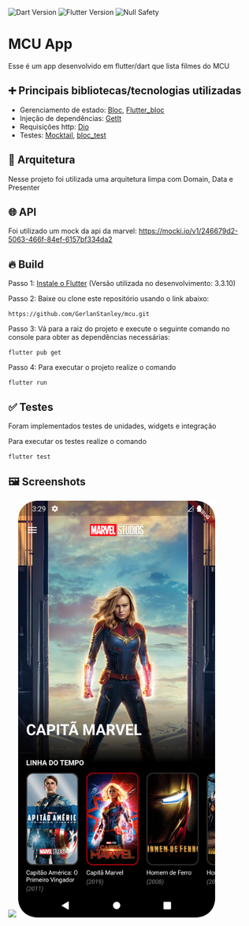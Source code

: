 ![Dart Version](https://img.shields.io/static/v1?label=dart&message=2.18.6&color=00579d)
![Flutter Version](https://img.shields.io/static/v1?label=flutter&message=3.3.10&color=42a5f5)
![Null Safety](https://img.shields.io/static/v1?label=null-safety&message=done&color=success)

# MCU App
Esse é um app desenvolvido em flutter/dart que lista filmes do MCU

## ➕ Principais bibliotecas/tecnologias utilizadas
- Gerenciamento de estado: [Bloc](https://pub.dev/packages/bloc), [Flutter_bloc](https://pub.dev/packages/flutter_bloc)
- Injeção de dependências: [GetIt](https://pub.dev/packages/get_it)
- Requisições http: [Dio](https://pub.dev/packages/dio)
- Testes: [Mocktail](https://pub.dev/packages/mocktail), [bloc_test](https://pub.dev/packages/bloc_test)

## 📐 Arquitetura
Nesse projeto foi utilizada uma arquitetura limpa com Domain, Data e Presenter

## 🌐 API
Foi utilizado um mock da api da marvel: https://mocki.io/v1/246679d2-5063-466f-84ef-6157bf334da2

## 🔥 Build
Passo 1: [Instale o Flutter](https://docs.flutter.dev/get-started/install)
(Versão utilizada no desenvolvimento: 3.3.10)

Passo 2: Baixe ou clone este repositório usando o link abaixo:
```
https://github.com/GerlanStanley/mcu.git
```

Passo 3: Vá para a raiz do projeto e execute o seguinte comando no console para obter as dependências necessárias:
```
flutter pub get
```

Passo 4: Para executar o projeto realize o comando
```
flutter run
```

## ✅ Testes
Foram implementados testes de unidades, widgets e integração

Para executar os testes realize o comando
```
flutter test
```

## 🖼️ Screenshots
<p float="left">
    <img src="./screenshots/1.png" width="400" />
    <img src="./screenshots/2.png" width="400" /> 
</p>
